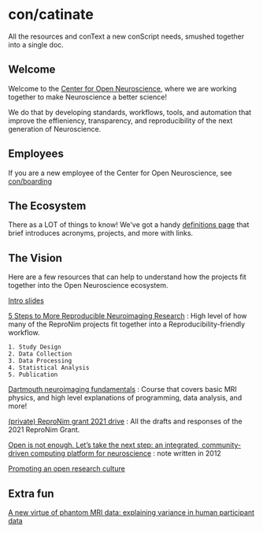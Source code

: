 # con/catinate

All the resources and conText a new conScript needs, smushed together
into a single doc.

## Welcome

Welcome to the [Center for Open
Neuroscience](https://centerforopenneuroscience.org/), where we are
working together to make Neuroscience a better science!

We do that by developing standards, workflows, tools, and automation
that improve the effieniency, transparency, and reproducibility of the
next generation of Neuroscience.

## Employees

If you are a new employee of the Center for Open Neuroscience, see
[con/boarding](conboarding.md)

## The Ecosystem

There as a LOT of things to know! We've got a handy [definitions
page](definitions.md)
that brief introduces acronyms, projects, and more with links.

## The Vision

Here are a few resources that can help to understand how the projects
fit together into the Open Neuroscience ecosystem.

[Intro
slides](https://datasets.datalad.org/centerforopenneuroscience/talks/2022-nih-compcore.html#/)

[5 Steps to More Reproducible Neuroimaging Research](https://www.repronim.org/5steps)
: High level of how many of the ReproNim projects fit together into a Reproducibility-friendly workflow.

    1. Study Design
    2. Data Collection
    3. Data Processing
    4. Statistical Analysis
    5. Publication


[Dartmouth neuroimaging fundamentals](https://dartbrains.org/content/intro.html)
: Course that covers basic MRI physics, and high level explanations of programming, data analysis, and more!

[(private) ReproNim grant 2021 drive](https://drive.google.com/drive/folders/1AbpaqrCnInU-0V7KCxIn0RdG7578JrzI?ths=true)
: All the drafts and responses of the 2021 ReproNim Grant.

[Open is not enough. Let’s take the next step: an integrated, community-driven computing platform for neuroscience](https://www.frontiersin.org/articles/10.3389/fninf.2012.00022/full)
: note written in 2012

[Promoting an open research culture](https://www.science.org/doi/10.1126/science.aab2374)

## Extra fun

[A new virtue of phantom MRI data: explaining variance in human participant data](https://f1000research.com/articles/9-1131/v1)
